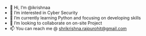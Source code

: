 - 👋 Hi, I’m @ikrishnaa
- 👀 I’m interested in Cyber Security
- 🌱 I’m currently learning Python and focusing on developing skills
- 💞️ I’m looking to collaborate on on-site Project
- 📫 You can reach me @ shrikrishna.rajpurohit@gmail.com

<!---
ikrishnaa/ikrishnaa is a ✨ special ✨ repository because its `README.md` (this file) appears on your GitHub profile.
You can click the Preview link to take a look at your changes.
--->
